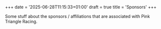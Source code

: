 +++
date = '2025-06-28T11:15:33+01:00'
draft = true
title = 'Sponsors'
+++

Some stuff about the sponsors / affiliations that are associated with Pink Triangle Racing.
